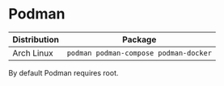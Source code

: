 # Podman

| Distribution | Package                               |
| ------------ | ------------------------------------- |
| Arch Linux   | `podman podman-compose podman-docker` |

By default Podman requires root.
